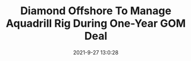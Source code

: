 ---
"title": "Diamond Offshore To Manage Aquadrill Rig During One-Year GOM Deal"
"date": "2021-9-27 13:0:28"
"feed_name": "RIGZONE"
"feed_website": "http://www.rigzone.com/"
"feed_rss": "http://www.rigzone.com/news/rss/rigzone_latest.aspx"
"link": "https://www.rigzone.com/news/diamond_offshore_to_manage_aquadrill_rig_during_oneyear_gom_deal-27-sep-2021-166539-article/?rss=true"
"file": "_posts/2021-1-1-e649bdfc38775f6781b4177b2b90acaaf70b0a62.md"
"accident": "0"
"drilling": "0"
"dead": "0"
"injured": "0"
"where": "unknown site"
"place": "unknown place"
---